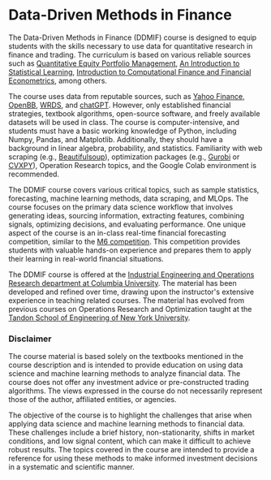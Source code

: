 # Data-Driven Methods in Finance

The Data-Driven Methods in Finance (DDMIF) course is designed to equip students with the skills necessary to use data for quantitative research in finance and trading. The curriculum is based on various reliable sources such as [Quantitative Equity Portfolio Management](https://ludwigbc.com/books/qepm-2/), [An Introduction to Statistical Learning](https://www.statlearning.com/), [Introduction to Computational Finance and Financial Econometrics](https://bookdown.org/compfinezbook/introcompfinr/), among others.

The course uses data from reputable sources, such as [Yahoo Finance](https://finance.yahoo.com/), [OpenBB](https://openbb.co/), [WRDS](https://wrds-www.wharton.upenn.edu/), and [chatGPT](https://chat.openai.com/chat). However, only established financial strategies, textbook algorithms, open-source software, and freely available datasets will be used in class. The course is computer-intensive, and students must have a basic working knowledge of Python, including Numpy, Pandas, and Matplotlib. Additionally, they should have a background in linear algebra, probability, and statistics. Familiarity with web scraping (e.g., [Beautifulsoup](https://beautiful-soup-4.readthedocs.io/en/latest/)), optimization packages (e.g., [Gurobi](https://www.gurobi.com/) or [CVXPY](https://www.cvxpy.org/)), Operation Research topics, and the Google Colab environment is recommended.

The DDMIF course covers various critical topics, such as sample statistics, forecasting, machine learning methods, data scraping, and MLOps. The course focuses on the primary data science workflow that involves generating ideas, sourcing information, extracting features, combining signals, optimizing decisions, and evaluating performance. One unique aspect of the course is an in-class real-time financial forecasting competition, similar to the [M6 competition](https://m6competition.com/). This competition provides students with valuable hands-on experience and prepares them to apply their learning in real-world financial situations.

The DDMIF course is offered at the [Industrial Engineering and Operations Research department at Columbia University](https://www.ieor.columbia.edu). The material has been developed and refined over time, drawing upon the instructor's extensive experience in teaching related courses. The material has evolved from previous courses on Operations Research and Optimization taught at the [Tandon School of Engineering of New York University](https://engineering.nyu.edu).


### Disclaimer
The course material is based solely on the textbooks mentioned in the course description and is intended to provide education on using data science and machine learning methods to analyze financial data. The course does not offer any investment advice or pre-constructed trading algorithms. The views expressed in the course do not necessarily represent those of the author, affiliated entities, or agencies.

The objective of the course is to highlight the challenges that arise when applying data science and machine learning methods to financial data. These challenges include a brief history, non-stationarity, shifts in market conditions, and low signal content, which can make it difficult to achieve robust results. The topics covered in the course are intended to provide a reference for using these methods to make informed investment decisions in a systematic and scientific manner.
